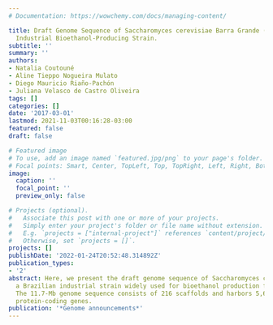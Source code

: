 ```yaml
---
# Documentation: https://wowchemy.com/docs/managing-content/

title: Draft Genome Sequence of Saccharomyces cerevisiae Barra Grande (BG-1), a Brazilian
  Industrial Bioethanol-Producing Strain.
subtitle: ''
summary: ''
authors:
- Natalia Coutouné
- Aline Tieppo Nogueira Mulato
- Diego Mauricio Riaño-Pachón
- Juliana Velasco de Castro Oliveira
tags: []
categories: []
date: '2017-03-01'
lastmod: 2021-11-03T00:16:28-03:00
featured: false
draft: false

# Featured image
# To use, add an image named `featured.jpg/png` to your page's folder.
# Focal points: Smart, Center, TopLeft, Top, TopRight, Left, Right, BottomLeft, Bottom, BottomRight.
image:
  caption: ''
  focal_point: ''
  preview_only: false

# Projects (optional).
#   Associate this post with one or more of your projects.
#   Simply enter your project's folder or file name without extension.
#   E.g. `projects = ["internal-project"]` references `content/project/deep-learning/index.md`.
#   Otherwise, set `projects = []`.
projects: []
publishDate: '2022-01-24T20:52:48.314892Z'
publication_types:
- '2'
abstract: Here, we present the draft genome sequence of Saccharomyces cerevisiae BG-1,
  a Brazilian industrial strain widely used for bioethanol production from sugarcane.
  The 11.7-Mb genome sequence consists of 216 scaffolds and harbors 5,607 predicted
  protein-coding genes.
publication: '*Genome announcements*'
---
```

